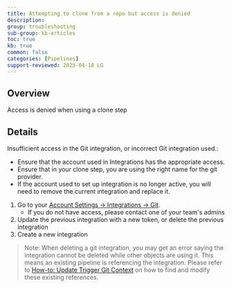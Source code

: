 ```yaml
---
title: Attempting to clone from a repo but access is denied
description: 
group: troubleshooting
sub-group: kb-articles
toc: true
kb: true
common: false
categories: [Pipelines]
support-reviewed: 2023-04-18 LG
---
```


## Overview

Access is denied when using a clone step

## Details

Insufficient access in the Git integration, or incorrect Git integration
used.:

* Ensure that the account used in Integrations has the appropriate access.
* Ensure that in your clone step, you are using the right name for the git provider.
* If the account used to set up integration is no longer active, you will need to remove the current integration and replace it.

1. Go to your [Account Settings -> Integrations -> Git](https://g.codefresh.io/account-admin/account-conf/integration/git).  
    * If you do not have access, please contact one of your team's admins
2. Update the previous integration with a new token, or delete the previous integration
3. Create a new integration

> Note: When deleting a git integration, you may get an error saying the integration cannot be deleted while other objects are using it. This means an existing pipeline is referencing the integration. Please refer to [How-to: Update Trigger Git Context]({{site.baseurl}}/docs/troubleshooting/kb-articles/update-trigger-git-context) on how to find and modify these existing references.
